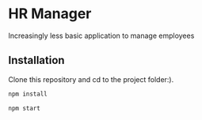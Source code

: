 # HR Manager

Increasingly less basic application to manage employees

## Installation

Clone this repository and cd to the project folder:).

```bash
npm install

npm start
```
